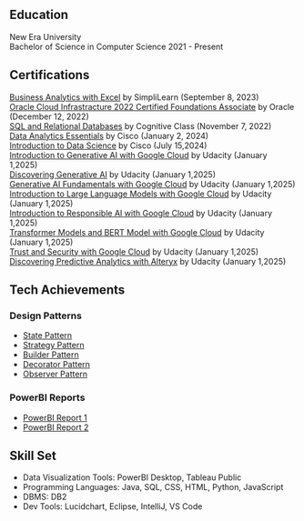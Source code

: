 ## Education
New Era University <br> 
Bachelor of Science in Computer Science 2021 - Present

## Certifications 
[Business Analytics with Excel](https://simpli-web.app.link/e/Q2bsbh8TdDb) by SimpliLearn (September 8, 2023) <br>
[Oracle Cloud Infrastracture 2022 Certified Foundations Associate](https://catalog-education.oracle.com/pls/certview/sharebadge?id=00BDD5616E9BB09603B3DC7B9DBBC70E2B768EBF029F3F360B4619ADBF641624) by Oracle (December 12, 2022) <br>
[SQL and Relational Databases](https://courses.cognitiveclass.ai/certificates/1788119a5ad5406da40a8a96abfd7d9e) by Cognitive Class (November 7, 2022)<br>
[Data Analytics Essentials](https://drive.google.com/file/d/1cXih4EUlOuZE8Ukz7MINtjbJ6Qjt4KPX/view?usp=sharing) by Cisco (January 2, 2024)<br>
[Introduction to Data Science](https://drive.google.com/file/d/1FvRbt59645SZ_FpfuyWflcTaBOsbS3Ns/view?usp=sharing) by Cisco (July 15,2024)<br>
[Introduction to Generative AI with Google Cloud](www.udacity.com/certificate/e/ee56275c-b0cc-11ef-bef7-8f36160a77a7) by Udacity (January 1,2025)<br>
[Discovering Generative AI](www.udacity.com/certificate/e/dc133bbc-c73c-11ef-b2ce-1b382ccd4482) by Udacity (January 1,2025)<br>
[Generative AI Fundamentals with Google Cloud](www.udacity.com/certificate/e/9bf6b04a-c818-11ef-9c76-83f1afe8e8ea) by Udacity (January 1,2025)<br>
[Introduction to Large Language Models with Google Cloud](www.udacity.com/certificate/e/959f5922-c818-11ef-a9e4-1fb1c3600d0f) by Udacity (January 1,2025)<br>
[Introduction to Responsible AI with Google Cloud](www.udacity.com/certificate/e/e4c55584-c83f-11ef-b38e-7fd0e9b065e6) by Udacity (January 1,2025)<br>
[Transformer Models and BERT Model with Google Cloud](www.udacity.com/certificate/e/f8bc1e96-c840-11ef-a973-c752845afb2e) by Udacity (January 1,2025)<br>
[Trust and Security with Google Cloud](www.udacity.com/certificate/e/ed19c476-c840-11ef-a05c-e78cec1770f3) by Udacity (January 1,2025)<br>
[ Discovering Predictive Analytics with Alteryx](www.udacity.com/certificate/e/f0954dd2-c840-11ef-a05e-6fd80f665aba) by Udacity (January 1,2025)<br>



## Tech Achievements
### Design Patterns
- [State Pattern](https://github.com/AmityJhames/statePattern)
- [Strategy Pattern](https://github.com/AmityJhames/strategyPattern)
- [Builder Pattern](https://github.com/AmityJhames/builderPattern)
- [Decorator Pattern](https://github.com/AmityJhames/decoPattern)
- [Observer Pattern](https://github.com/AmityJhames/observerPattern)

### PowerBI Reports
- [PowerBI Report 1](https://app.powerbi.com/view?r=eyJrIjoiYTg0MGNjNDctMWYxNS00ZWY4LTlmMTQtNmRjZTljODYxZDNkIiwidCI6IjJlZGM0OGViLTBiNGUtNDMxNy04NGUxLWZlNTkxMTMzOTRiMCIsImMiOjEwfQ%3D%3D)
- [PowerBI Report 2](https://app.powerbi.com/view?r=eyJrIjoiOTNmZGU3M2ItY2YzZi00ZmRhLTk0ODYtMWFmNWJiMGFkNDM0IiwidCI6IjViNDYzOTIyLWZiOTEtNDJkNi04ZmFhLTJmNmQxNzM5NzFjNyIsImMiOjEwfQ%3D%3D)
  

## Skill Set
- Data Visualization Tools: PowerBI Desktop, Tableau Public
- Programming Languages: Java, SQL, CSS, HTML, Python, JavaScript
- DBMS: DB2
- Dev Tools: Lucidchart, Eclipse, IntelliJ, VS Code
